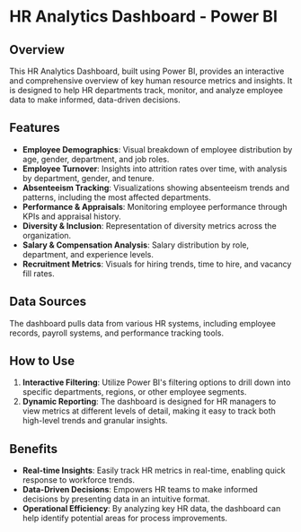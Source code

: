 # HR Analytics Dashboard - Power BI

## Overview

This HR Analytics Dashboard, built using Power BI, provides an interactive and comprehensive overview of key human resource metrics and insights. It is designed to help HR departments track, monitor, and analyze employee data to make informed, data-driven decisions.

## Features

- **Employee Demographics**: Visual breakdown of employee distribution by age, gender, department, and job roles.
- **Employee Turnover**: Insights into attrition rates over time, with analysis by department, gender, and tenure.
- **Absenteeism Tracking**: Visualizations showing absenteeism trends and patterns, including the most affected departments.
- **Performance & Appraisals**: Monitoring employee performance through KPIs and appraisal history.
- **Diversity & Inclusion**: Representation of diversity metrics across the organization.
- **Salary & Compensation Analysis**: Salary distribution by role, department, and experience levels.
- **Recruitment Metrics**: Visuals for hiring trends, time to hire, and vacancy fill rates.

## Data Sources

The dashboard pulls data from various HR systems, including employee records, payroll systems, and performance tracking tools.

## How to Use

1. **Interactive Filtering**: Utilize Power BI's filtering options to drill down into specific departments, regions, or other employee segments.
2. **Dynamic Reporting**: The dashboard is designed for HR managers to view metrics at different levels of detail, making it easy to track both high-level trends and granular insights.

## Benefits

- **Real-time Insights**: Easily track HR metrics in real-time, enabling quick response to workforce trends.
- **Data-Driven Decisions**: Empowers HR teams to make informed decisions by presenting data in an intuitive format.
- **Operational Efficiency**: By analyzing key HR data, the dashboard can help identify potential areas for process improvements.
  
